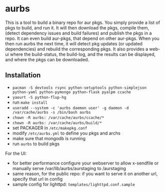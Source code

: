 # aurbs

This is a tool to build a binary repo for aur pkgs. You simply provide a list of pkgs to build, and run it. It will then download the pkgs, compile them, (detect dependency issues and build failures) and publish the pkgs in a repo. It can even build aur-pkgs, that depend on other aur-pkgs. When you then run aurbs the next time, it will detect pkg updates (or updated dependencies) and rebuild the corresponding pkgs. It also provides a web-ui where the build-status, the build-log, and the results can be displayed, and where the pkgs can be downloaded.

## Installation

- `pacman -S devtools rsync python-setuptools python-simplejson python-yaml python-pymongo python-flask pyalpm ccache`
- `yaourt -S python-flup-hg`
- run `make install`
- `useradd --system -c 'aurbs daemon user' -g daemon -d /var/cache/aurbs -s /bin/bash aurbs`
- `chown -R aurbs: /var/cache/aurbs/ccache/*`
- `chown -R aurbs: /var/cache/aurbs/build/*`
- set PACKAGER in `/etc/makepkg.conf`
- modify `/etc/aurbs.yml` to define you pkgs and archs
- make sure that mongodb is running
- run `aurbs` to build pkgs


For the UI:
- for better performance configure your webserver to allow x-sendfile or manually serve
  /var/lib/aurbs/aurstaging to /aurstaging
- same reason, for the public repo: if you want to serve it on another url, specify that url in config
- sample config for lighttpd: `templates/lighttpd.conf.sample`
